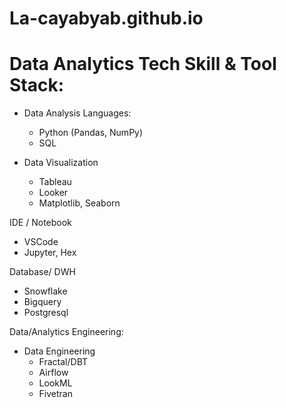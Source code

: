 # La-cayabyab.github.io

# Data Analytics Tech Skill & Tool Stack:

* Data Analysis Languages:
  * Python (Pandas, NumPy)
  * SQL
 
* Data Visualization
  * Tableau
  * Looker
  * Matplotlib, Seaborn

IDE / Notebook
  * VSCode
  * Jupyter, Hex

Database/ DWH
  * Snowflake
  * Bigquery
  * Postgresql

Data/Analytics Engineering:
  * Data Engineering
    * Fractal/DBT
    * Airflow
    * LookML
    * Fivetran

